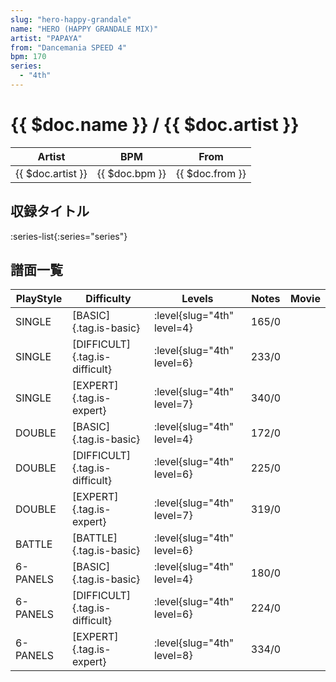 ```yaml
---
slug: "hero-happy-grandale"
name: "HERO (HAPPY GRANDALE MIX)"
artist: "PAPAYA"
from: "Dancemania SPEED 4"
bpm: 170
series:
  - "4th"
---
```


# {{ $doc.name }} / {{ $doc.artist }}

|Artist|BPM|From|
|------|---|----|
|{{ $doc.artist }}|{{ $doc.bpm }}|{{ $doc.from }}|

## 収録タイトル

:series-list{:series="series"}

## 譜面一覧

|PlayStyle|Difficulty|Levels|Notes|Movie|
|---------|----------|------|-----|-----|
|SINGLE|[BASIC]{.tag.is-basic}|<div class="field is-grouped is-grouped-multiline">:level{slug="4th" level=4}</div>|165/0||
|SINGLE|[DIFFICULT]{.tag.is-difficult}|<div class="field is-grouped is-grouped-multiline">:level{slug="4th" level=6}</div>|233/0||
|SINGLE|[EXPERT]{.tag.is-expert}|<div class="field is-grouped is-grouped-multiline">:level{slug="4th" level=7}</div>|340/0||
|DOUBLE|[BASIC]{.tag.is-basic}|<div class="field is-grouped is-grouped-multiline">:level{slug="4th" level=4}</div>|172/0||
|DOUBLE|[DIFFICULT]{.tag.is-difficult}|<div class="field is-grouped is-grouped-multiline">:level{slug="4th" level=6}</div>|225/0||
|DOUBLE|[EXPERT]{.tag.is-expert}|<div class="field is-grouped is-grouped-multiline">:level{slug="4th" level=7}</div>|319/0||
|BATTLE|[BATTLE]{.tag.is-basic}|<div class="field is-grouped is-grouped-multiline">:level{slug="4th" level=6}</div>|||
|6-PANELS|[BASIC]{.tag.is-basic}|<div class="field is-grouped is-grouped-multiline">:level{slug="4th" level=4}</div>|180/0||
|6-PANELS|[DIFFICULT]{.tag.is-difficult}|<div class="field is-grouped is-grouped-multiline">:level{slug="4th" level=6}</div>|224/0||
|6-PANELS|[EXPERT]{.tag.is-expert}|<div class="field is-grouped is-grouped-multiline">:level{slug="4th" level=8}</div>|334/0||
